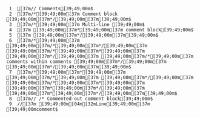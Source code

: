      1	[37m// Comments[39;49;00m$
     2	[37m/*[39;49;00m[37m Comment block [39;49;00m[37m*/[39;49;00m[37m[39;49;00m$
     3	[37m/*[39;49;00m[37m Multi-line [39;49;00m$
     4	[37m [39;49;00m[37m*[39;49;00m[37m comment block[39;49;00m$
     5	[37m [39;49;00m[37m*/[39;49;00m[37m[39;49;00m$
     6	[37m/*[39;49;00m[37m  [39;49;00m[37m/*[39;49;00m[37m*/[39;49;00m[37m [39;49;00m[37m/*[39;49;00m[37m*[39;49;00m[37m [39;49;00m[37m*/[39;49;00m[37m [39;49;00m[37m/*[39;49;00m[37m comments within comments [39;49;00m[37m*/[39;49;00m[37m [39;49;00m[37m*/[39;49;00m[37m[39;49;00m$
     7	[37m/*[39;49;00m[37m*[39;49;00m[37m   [39;49;00m[37m/*[39;49;00m[37m [39;49;00m[37m*/[39;49;00m[37m [39;49;00m[37m/*[39;49;00m[37m*[39;49;00m[37m [39;49;00m[37m*[39;49;00m[37m*/[39;49;00m[37m [39;49;00m[37m*[39;49;00m[37m*/[39;49;00m[37m[39;49;00m$
     8	[37m// /* Commented-out comment block[39;49;00m$
     9	//[37m [39;49;00m[04m[32mLine[39;49;00m[37m [39;49;00mcomment$
